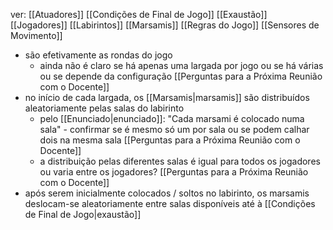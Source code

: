 ver:
	[[Atuadores]]
	[[Condições de Final de Jogo]]
	[[Exaustão]]
	[[Jogadores]]
	[[Labirintos]]
	[[Marsamis]]
	[[Regras do Jogo]]
	[[Sensores de Movimento]]

- são efetivamente as rondas do jogo
	- ainda não é claro se há apenas uma largada por jogo ou se há várias ou se depende da configuração [[Perguntas para a Próxima Reunião com o Docente]]
- no início de cada largada, os [[Marsamis|marsamis]] são distribuídos aleatoriamente pelas salas do labirinto
	- pelo [[Enunciado|enunciado]]: "Cada marsami é colocado numa sala" - confirmar se é mesmo só um por sala ou se podem calhar dois na mesma sala [[Perguntas para a Próxima Reunião com o Docente]]
	- a distribuição pelas diferentes salas é igual para todos os jogadores ou varia entre os jogadores? [[Perguntas para a Próxima Reunião com o Docente]]
- após serem inicialmente colocados / soltos no labirinto, os marsamis deslocam-se aleatoriamente entre salas disponíveis até à [[Condições de Final de Jogo|exaustão]]